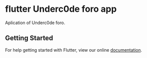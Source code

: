 # flutter Underc0de foro app
Aplication of Underc0de foro.

## Getting Started

For help getting started with Flutter, view our online
[documentation](https://flutter.io/).
